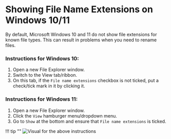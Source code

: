 # Showing File Name Extensions on Windows 10/11

By default, Microsoft Windows 10 and 11 do not show file extensions for known file types. This can result in problems when you need to rename files.

### **Instructions for Windows 10:**

1. Open a new File Explorer window.
2. Switch to the View tab/ribbon.
3. On this tab, if the `File name extensions` checkbox is not ticked, put a check/tick mark in it by clicking it.

### **Instructions for Windows 11:**

1. Open a new File Explorer window.
2. Click the `View` hamburger menu/dropdown menu.
3. Go to `Show` at the bottom and ensure that `File name extensions` is ticked.

!!! tip ""
    ![Visual for the above instructions](img/file_extensions.png)
